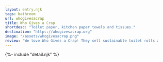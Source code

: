 ```yaml
---
layout: entry.njk
tags: bathroom
url: whogivesacrap
title: Who Gives a Crap
shortdesc: "Toilet paper, kitchen paper towels and tissues."
destination: "https://whogivesacrap.org"
image: "/assets/whogivesacrap.png"
review: "We love Who Gives a Crap! They sell sustainable toilet rolls and other paper goods made from recycled bamboo-based paper, without the plastic wrappings. Getting a delivery optionally on subscription also makes it really convenient, so you never get caught without. The paper wrappers mean they'll also be the cutest toilet roll you've ever displayed in your bathroom."
---
```

{%- include "detail.njk" %}

